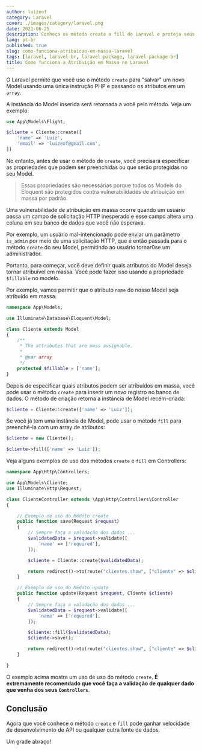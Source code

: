 ```yaml
---
author: luizeof
category: Laravel
cover: ./images/category/laravel.png
date: 2021-06-25
description: Conheça os método create a fill do Laravel e proteja seus Models
lang: pt-br
published: true
slug: como-funciona-atribuicao-em-massa-laravel
tags: [laravel, laravel-br, laravel-package, laravel-package-br]
title: Como funciona a Atribuição em Massa no Laravel
---
```



O Laravel permite que você use o método `create` para "salvar" um novo Model usando uma única instrução PHP e passando os atributos em um `array`.

A instância do Model inserida será retornada a você pelo método. Veja um exemplo:


```php
use App\Models\Flight;

$cliente = Cliente::create([
    'name' => 'Luiz',
    'email' => 'luizeof@gmail.com',
])
```

No entanto, antes de usar o método de `create`, você precisará especificar as propriedades que podem ser preenchidas ou que serão protegidas no seu Model.

> Essas propriedades são necessárias porque todos os Models do Eloquent são protegidos contra vulnerabilidades de atribuição em massa por padrão.

Uma vulnerabilidade de atribuição em massa ocorre quando um usuário passa um campo de solicitação HTTP inesperado e esse campo altera uma coluna em seu banco de dados que você não esperava.

Por exemplo, um usuário mal-intencionado pode enviar um parâmetro `is_admin` por meio de uma solicitação HTTP, que é então passada para o método `create` do seu Model, permitindo ao usuário tornar0se um administrador.

Portanto, para começar, você deve definir quais atributos do Model deseja tornar atribuível em massa. Você pode fazer isso usando a propriedade `$fillable` no modelo.

Por exemplo, vamos permitir que o atributo `name` do nosso Model seja atribuído em massa:

```php
namespace App\Models;

use Illuminate\Database\Eloquent\Model;

class Cliente extends Model
{
    /**
     * The attributes that are mass assignable.
     *
     * @var array
     */
    protected $fillable = ['name'];
}
```

Depois de especificar quais atributos podem ser atribuídos em massa, você pode usar o método `create` para inserir um novo registro no banco de dados. O método de criação retorna a instância de Model recém-criada:

```php
$cliente = Cliente::create(['name' => 'Luiz']);
```

Se você já tem uma instância de Model, pode usar o método `fill` para preenchê-la com um array de atributos:

```php
$cliente = new Cliente();

$cliente->fill(['name' => 'Luiz']);
```

Veja alguns exemplos de uso dos métodos `create` e `fill` em Controllers:

```php
namespace App\Http\Controllers;

use App\Models\Cliente;
use Illuminate\Http\Request;

class ClienteController extends \App\Http\Controllers\Controller
{

    // Exemplo de uso do Médoto create
    public function save(Request $request)
    {
        // Sempre faça a validação dos dados ...
        $validatedData = $request->validate([
            'name' => ['required'],
        ]);

        $cliente = Cliente::create($validatedData);

        return redirect()->to(route("clientes.show", ["cliente" => $cliente]));
    }

    // Exemplo de uso do Médoto update
    public function update(Request $request, Cliente $cliente)
    {
        // Sempre faça a validação dos dados ...
        $validatedData = $request->validate([
            'name' => ['required'],
        ]);

        $cliente::fill($validatedData);
        $cliente->save();

        return redirect()->to(route("clientes.show", ["cliente" => $cliente]));
    }

}
```

O exemplo acima mostra um uso de uso do método `create`. **É extremamente recomendado que você faça a validação de qualquer dado que venha dos seus `Controllers`**.

## Conclusão

Agora que você conhece o método `create` e `fill` pode ganhar velocidade de desenvolvimento de API ou qualquer outra fonte de dados.

Um grade abraço!
